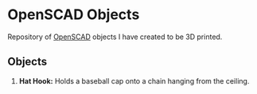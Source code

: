 # OpenSCAD Objects
Repository of [OpenSCAD](https://openscad.org/index.html) objects I have created to be 3D printed.

## Objects
1. **Hat Hook:** Holds a baseball cap onto a chain hanging from the ceiling.